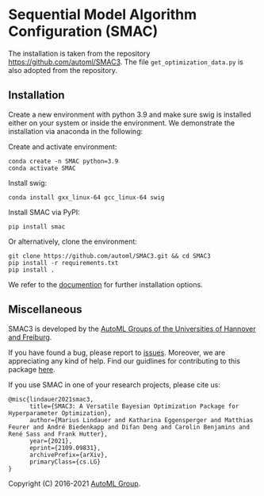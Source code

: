 # Sequential Model Algorithm Configuration (SMAC)

The installation is taken from the repository https://github.com/automl/SMAC3.  The file `get_optimization_data.py` is also adopted from the repository.


## Installation

Create a new environment with python 3.9 and make sure swig is installed either on your system or
inside the environment. We demonstrate the installation via anaconda in the following:

Create and activate environment:
```
conda create -n SMAC python=3.9
conda activate SMAC
```

Install swig:
```
conda install gxx_linux-64 gcc_linux-64 swig
```

Install SMAC via PyPI:
```
pip install smac
```

Or alternatively, clone the environment:
```
git clone https://github.com/automl/SMAC3.git && cd SMAC3
pip install -r requirements.txt
pip install .
```

We refer to the [documention](https://automl.github.io/SMAC3) for further installation options.



## Miscellaneous

SMAC3 is developed by the [AutoML Groups of the Universities of Hannover and
Freiburg](http://www.automl.org/).

If you have found a bug, please report to [issues](https://github.com/automl/SMAC3/issues). Moreover, we are appreciating any kind of help.
Find our guidlines for contributing to this package [here](https://github.com/automl/SMAC3/blob/master/.github/CONTRIBUTING.md).

If you use SMAC in one of your research projects, please cite us:
```
@misc{lindauer2021smac3,
      title={SMAC3: A Versatile Bayesian Optimization Package for Hyperparameter Optimization}, 
      author={Marius Lindauer and Katharina Eggensperger and Matthias Feurer and André Biedenkapp and Difan Deng and Carolin Benjamins and René Sass and Frank Hutter},
      year={2021},
      eprint={2109.09831},
      archivePrefix={arXiv},
      primaryClass={cs.LG}
}
```

Copyright (C) 2016-2021  [AutoML Group](http://www.automl.org/).
